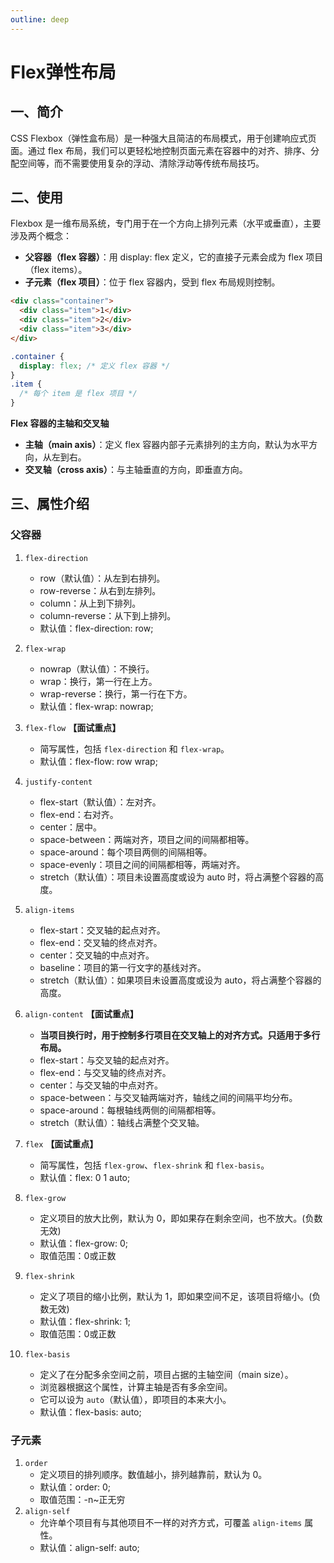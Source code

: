 ```yaml
---
outline: deep
---
```


# Flex弹性布局

## 一、简介

CSS Flexbox（弹性盒布局）是一种强大且简洁的布局模式，用于创建响应式页面。通过 flex 布局，我们可以更轻松地控制页面元素在容器中的对齐、排序、分配空间等，而不需要使用复杂的浮动、清除浮动等传统布局技巧。

## 二、使用

Flexbox 是一维布局系统，专门用于在一个方向上排列元素（水平或垂直），主要涉及两个概念：

- **父容器（flex 容器）**：用 display: flex 定义，它的直接子元素会成为 flex 项目（flex items）。 
- **子元素（flex 项目）**：位于 flex 容器内，受到 flex 布局规则控制。

```html
<div class="container">
  <div class="item">1</div>
  <div class="item">2</div>
  <div class="item">3</div>
</div>
```
```css
.container {
  display: flex; /* 定义 flex 容器 */
}
.item {
  /* 每个 item 是 flex 项目 */
}
```
**Flex 容器的主轴和交叉轴** 

- **主轴（main axis）**：定义 flex 容器内部子元素排列的主方向，默认为水平方向，从左到右。 
- **交叉轴（cross axis）**：与主轴垂直的方向，即垂直方向。

## 三、属性介绍

### 父容器
1. `flex-direction`
   - row（默认值）：从左到右排列。
   - row-reverse：从右到左排列。
   - column：从上到下排列。
   - column-reverse：从下到上排列。
   - 默认值：flex-direction: row;
   
2. `flex-wrap`
   - nowrap（默认值）：不换行。
   - wrap：换行，第一行在上方。
   - wrap-reverse：换行，第一行在下方。
   - 默认值：flex-wrap: nowrap;

3. `flex-flow` **【面试重点】**
   - 简写属性，包括 `flex-direction` 和 `flex-wrap`。
   - 默认值：flex-flow: row wrap;

4. `justify-content`
   - flex-start（默认值）：左对齐。
   - flex-end：右对齐。
   - center：居中。
   - space-between：两端对齐，项目之间的间隔都相等。
   - space-around：每个项目两侧的间隔相等。
   - space-evenly：项目之间的间隔都相等，两端对齐。
   - stretch（默认值）：项目未设置高度或设为 auto 时，将占满整个容器的高度。

5. `align-items`
   - flex-start：交叉轴的起点对齐。
   - flex-end：交叉轴的终点对齐。
   - center：交叉轴的中点对齐。
   - baseline：项目的第一行文字的基线对齐。
   - stretch（默认值）：如果项目未设置高度或设为 auto，将占满整个容器的高度。

6. `align-content` **【面试重点】**
   - **当项目换行时，用于控制多行项目在交叉轴上的对齐方式。只适用于多行布局。**
   - flex-start：与交叉轴的起点对齐。
   - flex-end：与交叉轴的终点对齐。
   - center：与交叉轴的中点对齐。
   - space-between：与交叉轴两端对齐，轴线之间的间隔平均分布。
   - space-around：每根轴线两侧的间隔都相等。
   - stretch（默认值）：轴线占满整个交叉轴。

7. `flex` **【面试重点】**
   - 简写属性，包括 `flex-grow`、`flex-shrink` 和 `flex-basis`。
   - 默认值：flex: 0 1 auto;

8. `flex-grow`
   - 定义项目的放大比例，默认为 0，即如果存在剩余空间，也不放大。(负数无效)
   - 默认值：flex-grow: 0;
   - 取值范围：0或正数

9. `flex-shrink`
   - 定义了项目的缩小比例，默认为 1，即如果空间不足，该项目将缩小。(负数无效)
   - 默认值：flex-shrink: 1;
   - 取值范围：0或正数

10. `flex-basis`
    - 定义了在分配多余空间之前，项目占据的主轴空间（main size）。
    - 浏览器根据这个属性，计算主轴是否有多余空间。
    - 它可以设为 `auto`（默认值），即项目的本来大小。
    - 默认值：flex-basis: auto;
    
### 子元素
1. `order`
   - 定义项目的排列顺序。数值越小，排列越靠前，默认为 0。
   - 默认值：order: 0;
   - 取值范围：-n~正无穷
2. `align-self`
    - 允许单个项目有与其他项目不一样的对齐方式，可覆盖 `align-items` 属性。
    - 默认值：align-self: auto;
